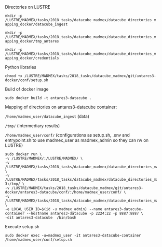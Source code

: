 Directories on LUSTRE

`mkdir -p /LUSTRE/MADMEX/tasks/2018_tasks/datacube_madmex/datacube_directories_mapping_docker/datacube_ingest`

`mkdir -p /LUSTRE/MADMEX/tasks/2018_tasks/datacube_madmex/datacube_directories_mapping_docker/tmp_antares`

`mkdir -p /LUSTRE/MADMEX/tasks/2018_tasks/datacube_madmex/datacube_directories_mapping_docker/credentials`

Python libraries

`chmod +x /LUSTRE/MADMEX/tasks/2018_tasks/datacube_madmex/git/antares3-docker/conf/setup.sh`

Build of docker image

`sudo docker build -t antares3-datacube .`


Mapping of directories on antares3-datacube container:

`/home/madmex_user/datacube_ingest` (data)


`/tmp/` (intermediary results)

`/home/madmex_user/conf/` (configurations as setup.sh, .env and entrypoint.sh to use madmex_user as madmex_admin so they can rw on LUSTRE)

```
sudo docker run \
-v /LUSTRE/MADMEX/:/LUSTRE/MADMEX/ \
-v /LUSTRE/MADMEX/tasks/2018_tasks/datacube_madmex/datacube_directories_mapping_docker/datacube_ingest:/home/madmex_user/datacube_ingest \
-v /LUSTRE/MADMEX/tasks/2018_tasks/datacube_madmex/datacube_directories_mapping_docker/tmp_antares-3:/tmp/ \
-v /LUSTRE/MADMEX/tasks/2018_tasks/datacube_madmex/git/antares3-docker/antares3-datacube/conf/:/home/madmex_user/conf/ \
-v /LUSTRE/MADMEX/tasks/2018_tasks/datacube_madmex/datacube_directories_mapping_docker/credentials:/home/madmex_user/credentials \
-e LOCAL_USER_ID=$(id -u madmex_admin) --name antares3-datacube-container --hostname antares3-datacube -p 2224:22 -p 8887:8887 \
-dit antares3-datacube  /bin/bash
```

Execute setup.sh

`sudo docker exec -u=madmex_user -it antares3-datacube-container /home/madmex_user/conf/setup.sh`
